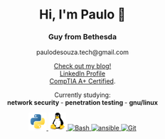 <div align="center">
<h1>Hi, I'm Paulo 🤖</h1>
<h3>Guy from Bethesda</h3>

 <p>paulodesouza.tech@gmail.com</p>

<a href="https://paulo-desouza.github.io" target="_blank"> Check out my blog! </a> <br>
<a href="https://www.linkedin.com/in/paulo-de-souza-9966a5246/" target="_blank"> LinkedIn Profile </a> 
 <br>
 <a href="https://drive.google.com/file/d/1GcqolHN6rSE4mVOT2-067E4NqkMoRHg-/view?usp=sharing" target="_blank">CompTIA A+ Certified</a>.

 Currently studying: <br>
 <strong> network security </strong> - <b> penetration testing </b> - <b> gnu/linux </b>
 

<p> 
 <a href="https://www.python.org" target="_blank" rel="noreferrer"> <img
                            src="https://raw.githubusercontent.com/devicons/devicon/master/icons/python/python-original.svg"
                            alt="python" width="40" height="40" /> </a>
                   <a href="https://www.linux.org/" target="_blank" rel="noreferrer"> <img
                            src="https://raw.githubusercontent.com/devicons/devicon/master/icons/linux/linux-original.svg"
                            alt="linux" width="40" height="40" /> </a> <a href="https://www.gnu.org/software/bash/" target="_blank" rel="noreferrer"> <img
                            src="https://upload.wikimedia.org/wikipedia/commons/thumb/4/4b/Bash_Logo_Colored.svg/1200px-Bash_Logo_Colored.svg.png"
                            alt="Bash" width="40" height="40" /> </a>
<a href="https://www.ansible.com/" target="_blank" rel="noreferrer"> <img
                            src="https://avatars.githubusercontent.com/u/1507452?s=200&v=4" alt="ansible" width="40"
                                                                          height="40" /> </a>
                    <a href="https://git-scm.com/" target="_blank" rel="noreferrer"> <img
                            src="https://blogs.swarthmore.edu/its/wp-content/uploads/2019/06/docker_logo.png" alt="Git" width="40"
                            height="40" /> </a>

</p>

</div>
